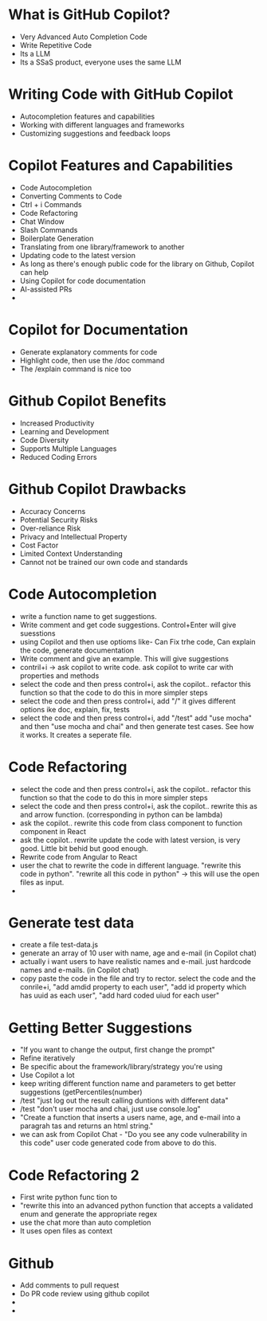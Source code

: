 # What is GitHub Copilot?
  - Very Advanced Auto Completion Code
  - Write Repetitive Code
  - Its a LLM
  - Its a SSaS product, everyone uses the same LLM

# Writing Code with GitHub Copilot
- Autocompletion features and capabilities
- Working with different languages and frameworks
- Customizing suggestions and feedback loops

# Copilot Features and Capabilities
  - Code Autocompletion
  - Converting Comments to Code
  - Ctrl + i Commands
  - Code Refactoring
  - Chat Window
  - Slash Commands
  - Boilerplate Generation
  - Translating from one library/framework to another
  - Updating code to the latest version
  - As long as there's enough public code for the library on Github, Copilot can help
  - Using Copilot for code documentation
  - AI-assisted PRs
  - 
# Copilot for Documentation
  - Generate explanatory comments for code
  - Highlight code, then use the /doc command
  - The /explain command is nice too

# Github Copilot Benefits
  - Increased Productivity
  - Learning and Development
  - Code Diversity
  - Supports Multiple Languages
  - Reduced Coding Errors

# Github Copilot Drawbacks
  - Accuracy Concerns
  - Potential Security Risks
  - Over-reliance Risk
  - Privacy and Intellectual Property
  - Cost Factor
  - Limited Context Understanding
  - Cannot not be trained our own code and standards
 
 
# Code Autocompletion
- write a function name to get suggestions.
- Write comment and get code suggestions. Control+Enter will give suesstions
- using Copilot and then use optioms like-  Can Fix trhe code, Can explain the code, generate documentation
- Write comment and give an example. This will give suggestions
- contril+i -> ask copilot to write code. ask copilot to write car with properties and methods
- select the code and then press control+i, ask the copilot.. refactor this function so that the code to do this in more simpler steps
- select the code and then press control+i, add "/" it gives different options ike doc, explain, fix, tests
- select the code and then press control+i, add "/test" add "use mocha" and then "use mocha and chai" and then generate test cases. See how it works. It creates a seperate file.

# Code Refactoring
- select the code and then press control+i, ask the copilot.. refactor this function so that the code to do this in more simpler steps
- select the code and then press control+i, ask the copilot.. rewrite this as and arrow function. (corresponding in python can be lambda)
-  ask the copilot.. rewrite this code from class component to function component in React
-  ask the copilot.. rewrite update the code with latest version, is very good. Little bit behid but good enough.
-  Rewrite code from Angular to React
-  user the chat to rewrite the code in different language. "rewrite this code in python". "rewrite all this code in python" -> this will use the open files as input.
-  

# Generate test data
- create a file test-data.js
- generate an array of 10 user with name, age and e-mail (in Copilot chat)
- actually i want users to have realistic names and e-mail. just hardcode names and e-mails. (in Copilot chat)
- copy paste the code in the file and try to rector. select the code and the conrile+i, "add amdid property to each user", "add id property which has uuid as each user", "add hard coded uiud for each user"


# Getting Better Suggestions
- "If you want to change the output, first change the prompt"
- Refine iteratively
- Be specific about the framework/library/strategy you're using
-  Use Copilot a lot
- keep writing different function name and parameters to get better suggestions (getPercentiles(number)
- /test "just log out the result calling duntions with different data"
- /test "don't user mocha and chai, just use console.log"
- "Create a function that inserts a users name, age, and e-mail into a paragrah tas and returns an html string."
- we can ask from Copilot Chat - "Do you see any code vulnerability in this code" user code generated code from above to do this.

# Code Refactoring 2
- First write python func tion to
- "rewrite this into an advanced python function that accepts a validated enum and generate the appropriate regex
- use the chat more than auto completion
- It uses open files as context

# Github
- Add comments to pull request
- Do PR code review using github copilot
- 
- 
